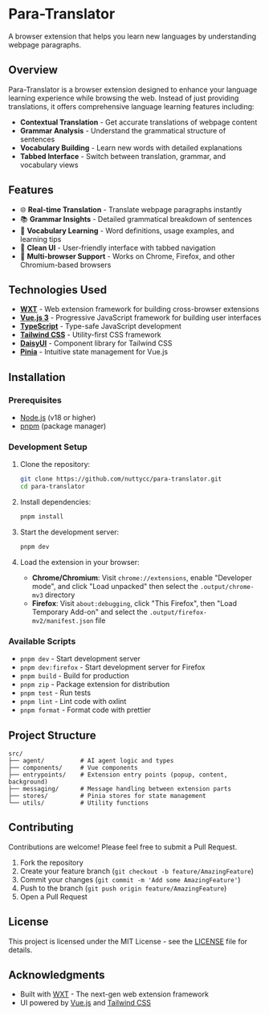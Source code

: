 # Para-Translator

A browser extension that helps you learn new languages by understanding webpage paragraphs.

## Overview

Para-Translator is a browser extension designed to enhance your language learning experience while browsing the web. Instead of just providing translations, it offers comprehensive language learning features including:

- **Contextual Translation** - Get accurate translations of webpage content
- **Grammar Analysis** - Understand the grammatical structure of sentences
- **Vocabulary Building** - Learn new words with detailed explanations
- **Tabbed Interface** - Switch between translation, grammar, and vocabulary views

## Features

- 🌐 **Real-time Translation** - Translate webpage paragraphs instantly
- 📚 **Grammar Insights** - Detailed grammatical breakdown of sentences
- 📖 **Vocabulary Learning** - Word definitions, usage examples, and learning tips
- 🎨 **Clean UI** - User-friendly interface with tabbed navigation
- 🔄 **Multi-browser Support** - Works on Chrome, Firefox, and other Chromium-based browsers

## Technologies Used

- **[WXT](https://wxt.dev/)** - Web extension framework for building cross-browser extensions
- **[Vue.js 3](https://vuejs.org/)** - Progressive JavaScript framework for building user interfaces
- **[TypeScript](https://www.typescriptlang.org/)** - Type-safe JavaScript development
- **[Tailwind CSS](https://tailwindcss.com/)** - Utility-first CSS framework
- **[DaisyUI](https://daisyui.com/)** - Component library for Tailwind CSS
- **[Pinia](https://pinia.vuejs.org/)** - Intuitive state management for Vue.js

## Installation

### Prerequisites

- [Node.js](https://nodejs.org/) (v18 or higher)
- [pnpm](https://pnpm.io/) (package manager)

### Development Setup

1. Clone the repository:
   ```bash
   git clone https://github.com/nuttycc/para-translator.git
   cd para-translator
   ```

2. Install dependencies:
   ```bash
   pnpm install
   ```

3. Start the development server:
   ```bash
   pnpm dev
   ```

4. Load the extension in your browser:
   - **Chrome/Chromium**: Visit `chrome://extensions`, enable "Developer mode", and click "Load unpacked" then select the `.output/chrome-mv3` directory
   - **Firefox**: Visit `about:debugging`, click "This Firefox", then "Load Temporary Add-on" and select the `.output/firefox-mv2/manifest.json` file

### Available Scripts

- `pnpm dev` - Start development server
- `pnpm dev:firefox` - Start development server for Firefox
- `pnpm build` - Build for production
- `pnpm zip` - Package extension for distribution
- `pnpm test` - Run tests
- `pnpm lint` - Lint code with oxlint
- `pnpm format` - Format code with prettier

## Project Structure

```
src/
├── agent/          # AI agent logic and types
├── components/     # Vue components
├── entrypoints/    # Extension entry points (popup, content, background)
├── messaging/      # Message handling between extension parts
├── stores/         # Pinia stores for state management
└── utils/          # Utility functions
```

## Contributing

Contributions are welcome! Please feel free to submit a Pull Request.

1. Fork the repository
2. Create your feature branch (`git checkout -b feature/AmazingFeature`)
3. Commit your changes (`git commit -m 'Add some AmazingFeature'`)
4. Push to the branch (`git push origin feature/AmazingFeature`)
5. Open a Pull Request

## License

This project is licensed under the MIT License - see the [LICENSE](LICENSE) file for details.

## Acknowledgments

- Built with [WXT](https://wxt.dev/) - The next-gen web extension framework
- UI powered by [Vue.js](https://vuejs.org/) and [Tailwind CSS](https://tailwindcss.com/)

